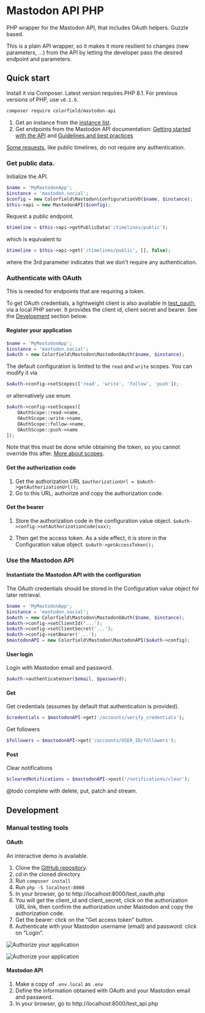 # Mastodon API PHP

PHP wrapper for the Mastodon API, that includes OAuth helpers. Guzzle based.

This is a plain API wrapper, so it makes it more resilient to changes (new parameters, ...) from the API
by letting the developer pass the desired endpoint and parameters.

## Quick start

Install it via Composer.
Latest version requires PHP 8.1. For previous versions of PHP, use `v0.1.0`.

```bash
composer require colorfield/mastodon-api
```

1. Get an instance from the [instance list](https://instances.social).
2. Get endpoints from the Mastodon API documentation: [Getting started with the API](https://docs.joinmastodon.org/client/intro/) and [Guidelines and best practices](https://docs.joinmastodon.org/api/guidelines/)

[Some requests](https://docs.joinmastodon.org/client/public/), like public timelines, do not require any authentication.

### Get public data.

Initialize the API.

```php
$name = 'MyMastodonApp';
$instance = 'mastodon.social';
$config = new Colorfield\Mastodon\ConfigurationVO($name, $instance);
$this->api = new MastodonAPI($config);
```

Request a public endpoint.

```php
$timeline = $this->api->getPublicData('/timelines/public');
```

which is equivalent to

```php
$timeline = $this->api->get('/timelines/public', [], false);
```

where the 3rd parameter indicates that we don't require any authentication.

### Authenticate with OAuth

This is needed for endpoints that are requiring a token.

To get OAuth credentials, a lightweight client is also available in [test_oauth](./test_oauth.php), 
via a local PHP server. It provides the client id, client secret and bearer.
See the [Development](#development) section below.

#### Register your application

```php
$name = 'MyMastodonApp';
$instance = 'mastodon.social';
$oAuth = new Colorfield\Mastodon\MastodonOAuth($name, $instance);
```

The default configuration is limited to the `read` and `write` scopes.
You can modify it via

```php
$oAuth->config->setScopes(['read', 'write', 'follow', 'push']);
```

or alternatively use enum

```php
$oAuth->config->setScopes([
    OAuthScope::read->name, 
    OAuthScope::write->name, 
    OAuthScope::follow->name,
    OAuthScope::push->name
]);
```

Note that this must be done while obtaining the token, so you cannot override this after.
[More about scopes](https://docs.joinmastodon.org/api/oauth-scopes/).

#### Get the authorization code

1. Get the authorization URL `$authorizationUrl = $oAuth->getAuthorizationUrl();`
2. Go to this URL, authorize and copy the authorization code.

#### Get the bearer

1. Store the authorization code in the configuration value object.
`$oAuth->config->setAuthorizationCode(xxx);`

2. Then get the access token. As a side effect, it is store in the Configuration value object.
`$oAuth->getAccessToken();`

### Use the Mastodon API

#### Instantiate the Mastodon API with the configuration

The OAuth credentials should be stored in the Configuration value object for later retrieval.

```php
$name = 'MyMastodonApp';
$instance = 'mastodon.social';
$oAuth = new Colorfield\Mastodon\MastodonOAuth($name, $instance);
$oAuth->config->setClientId('...');
$oAuth->config->setClientSecret('...');
$oAuth->config->setBearer('...');
$mastodonAPI = new Colorfield\Mastodon\MastodonAPI($oAuth->config);
```

#### User login

Login with Mastodon email and password.

```php
$oAuth->authenticateUser($email, $password);
```

#### Get

Get credentials (assumes by default that authentication is provided).

```php
$credentials = $mastodonAPI->get('/accounts/verify_credentials');
```

Get followers

```php
$followers = $mastodonAPI->get('/accounts/USER_ID/followers');
```

#### Post

Clear notifications

```php
$clearedNotifications = $mastodonAPI->post('/notifications/clear');
```

@todo complete with delete, put, patch and stream.

## Development

### Manual testing tools

#### OAuth

An interactive demo is available.

1. Clone the [GitHub repository](https://github.com/colorfield/mastodon-api-php).
2. cd in the cloned directory
2. Run `composer install`
3. Run `php -S localhost:8000`
4. In your browser, go to http://localhost:8000/test_oauth.php
5. You will get the client_id and client_secret, click on the authorization URL link, then confirm the authorization under Mastodon and copy the authorization code.
6. Get the bearer: click on the "Get access token" button.
7. Authenticate with your Mastodon username (email) and password: click on "Login".

![Authorize your application](documentation/images/mastodon-authorize.png?raw=true "Authorize your application")

![Authorize your application](documentation/images/mastodon-authorization-code.png?raw=true "Authorization code")

#### Mastodon API

1. Make a copy of `.env.local` as `.env`
2. Define the information obtained with OAuth and your Mastodon email and password.
3. In your browser, go to http://localhost:8000/test_api.php
